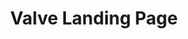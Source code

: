 ---
title: Valve Landing Page
description: A simple demo of the Valve Inc. landing page made with Astro and Tailwind 
techStack: [Astro, Tailwind, HTML, TypeScript]
license: MIT License
repositoryOwner: javsanmar5
---